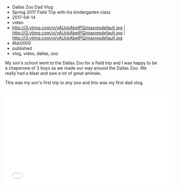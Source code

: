 * Dallas Zoo Dad Vlog
* Spring 2017 Field Trip with his kindergarten class
* 2017-04-14
* video
* http://i3.ytimg.com/vi/yAUckAbetPQ/maxresdefault.jpg | http://i3.ytimg.com/vi/yAUckAbetPQ/maxresdefault.jpg | http://i3.ytimg.com/vi/yAUckAbetPQ/maxresdefault.jpg
* #bb0000
* published
* vlog, video, dallas, zoo

My son's school went to the Dallas Zoo for a field trip and I was happy to be a chaperone of 3 boys as we made our way around the Dallas Zoo. We really had a blast and saw a lot of great animals. 

This was my son's first trip to any zoo and this was my first dad vlog.

<iframe width="560" height="315" src="//www.youtube.com/embed/yAUckAbetPQ?rel=0" frameborder="0" allowfullscreen></iframe>
